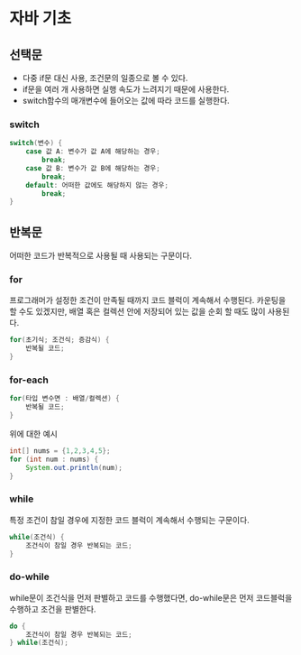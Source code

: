 # 자바 기초
## 선택문
- 다중 if문 대신 사용, 조건문의 일종으로 볼 수 있다.
- if문을 여러 개 사용하면 실행 속도가 느려지기 때문에 사용한다.
- switch함수의 매개변수에 들어오는 값에 따라 코드를 실행한다.

### switch
```java
switch(변수) {
	case 값 A: 변수가 값 A에 해당하는 경우;
		break;
	case 값 B: 변수가 값 B에 해당하는 경우;
		break;
	default: 어떠한 값에도 해당하지 않는 경우;
		break;
}
```

## 반복문
어떠한 코드가 반복적으로 사용될 때 사용되는 구문이다.

### for
프로그래머가 설정한 조건이 만족될 때까지 코드 블럭이 계속해서 수행된다.
카운팅을 할 수도 있겠지만, 배열 혹은 컬렉션 안에 저장되어 있는 값을 순회 할 때도 많이 사용된다.

```java
for(초기식; 조건식; 증감식) {
	반복될 코드;
}
```

### for-each
```java
for(타입 변수면 : 배열/컬렉션) {
	반복될 코드;
}
```
위에 대한 예시

```java
int[] nums = {1,2,3,4,5};
for (int num : nums) {
	System.out.println(num);
}
```

### while
특정 조건이 참일 경우에 지정한 코드 블럭이 계속해서 수행되는 구문이다.
```java
while(조건식) {
	조건식이 참일 경우 반복되는 코드;
}
```

### do-while
while문이 조건식을 먼저 판별하고 코드를 수행했다면, do-while문은 먼저 코드블럭을 수행하고 조건을 판별한다.
```java
do {
	조건식이 참일 경우 반복되는 코드;
} while(조건식);
```